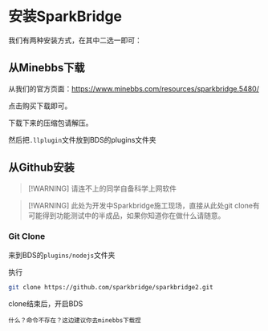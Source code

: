 # 安装SparkBridge
我们有两种安装方式，在其中二选一即可：
## 从Minebbs下载

从我们的官方页面：https://www.minebbs.com/resources/sparkbridge.5480/

点击购买下载即可。

下载下来的压缩包请解压。

然后把`.llplugin`文件放到BDS的plugins文件夹

## 从Github安装

> [!WARNING] 请连不上的同学自备科学上网软件

> [!WARNING] 此处为开发中Sparkbridge施工现场，直接从此处git clone有可能得到功能测试中的半成品，如果你知道你在做什么请随意。

### Git Clone

来到BDS的`plugins/nodejs`文件夹

执行

``` bash
git clone https://github.com/sparkbridge/sparkbridge2.git
```

clone结束后，开启BDS

`什么？命令不存在？这边建议你去minebbs下载捏`

